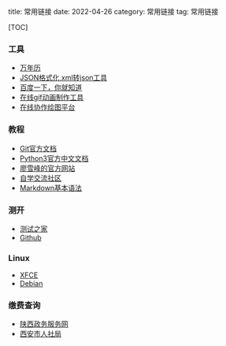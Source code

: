 title: 常用链接
date: 2022-04-26
category: 常用链接
tag: 常用链接

[TOC]

### 工具

* [万年历](https://wannianli.tianqi.com/)
* [JSON格式化,xml转json工具](https://www.bejson.com/)
* [百度一下，你就知道](https://www.baidu.com)
* [在线gif动画制作工具](https://www.intogif.com/)
* [在线协作绘图平台](https://www.processon.com/login?f=index)

### 教程

* [Git官方文档](https://git-scm.com/book/zh/v2)
* [Python3官方中文文档](https://docs.python.org/zh-cn/3/)
* [廖雪峰的官方网站](https://www.liaoxuefeng.com/)
* [自学交流社区](https://www.kuangstudy.com/course)
* [Markdown基本语法](http://markdown.p2hp.com/basic-syntax/)

### 测开

* [测试之家](http://testerhome.com/)
* [Github](https://www.github.com)

### Linux

* [XFCE](https://www.xfce.org/)
* [Debian](https://www.debian.org)

### 缴费查询

* [陕西政务服务网](http://1.85.55.147:17007)
* [西安市人社局](http://1.85.18.186:8615/)